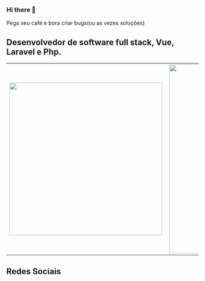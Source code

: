 ### Hi there 👋
Pega seu café e bora criar bugs(ou as vezes soluções)

## Desenvolvedor de software full stack, Vue, Laravel e Php.

  <center>
<table>
    <tr>
        <td><img width="400px" align="left" src="https://github-readme-stats.vercel.app/api/top-langs/freaklucas&hide=html&layout=compact&theme=buefy" /></td>
        <td><img width="495px" align="left" src="https://github-readme-stats.vercel.app/api?username=freaklucas&theme=buefy"/></td>
    </tr>   
</table>
</center>

## Redes Sociais


  
<!--
**freaklucas/freaklucas** is a ✨ _special_ ✨ repository because its `README.md` (this file) appears on your GitHub profile.

Here are some ideas to get you started:

- 🔭 I’m currently working on ...
- 🌱 I’m currently learning ...
- 👯 I’m looking to collaborate on ...
- 🤔 I’m looking for help with ...
- 💬 Ask me about ...
- 📫 How to reach me: ...
- 😄 Pronouns: ...
- ⚡ Fun fact: ...
-->
